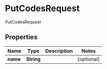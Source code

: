 

# PutCodesRequest

PutCodesRequest

## Properties

| Name | Type | Description | Notes |
|------------ | ------------- | ------------- | -------------|
|**name** | **String** |  |  [optional] |



